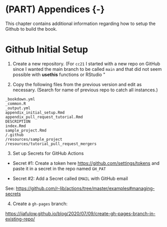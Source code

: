 # (PART) Appendices {-}

This chapter contains additional information regarding how to setup the Github to build the book. 

# Github Initial Setup

1. Create a new repository. (For `cc21` I started with a new repo on GitHub since I wanted the main branch to be called `main` and that did not seem possible with **usethis** functions or RStudio "

2. Copy the following files from the previous version and edit as necessary. (Search for name of previous repo to catch all instances.)

```
_bookdown.yml
_common.R
_output.yml
appendix_initial_setup.Rmd
appendix_pull_request_tutorial.Rmd
DESCRIPTION               
index.Rmd                       
sample_project.Rmd
/.github
/resources/sample_project
/resources/tutorial_pull_request_mergers
```

3. Set up Secrets for GitHub Actions

* Secret #1: Create a token here https://github.com/settings/tokens and paste it in a secret in the repo named `GH_PAT`

* Secret #2: Add a Secret called `EMAIL` with GitHub email

See: https://github.com/r-lib/actions/tree/master/examples#managing-secrets


4. Create a `gh-pages` branch:

https://jiafulow.github.io/blog/2020/07/09/create-gh-pages-branch-in-existing-repo/
